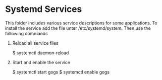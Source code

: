 # Systemd Services 

This folder includes various service descriptions for some applications.
To install the service add the file unter /etc/systemd/system. 
Then use the following commands

1. Reload all service files

	$ systemctl daemon-reload

1. Start and enable the service

	$ systemctl start gogs
	$ systemctl enable gogs
